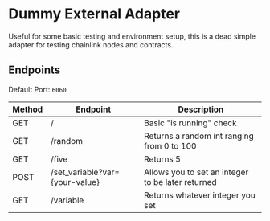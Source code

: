 # Dummy External Adapter

Useful for some basic testing and environment setup, this is a dead simple adapter for testing chainlink nodes and contracts.

## Endpoints

Default Port: `6060`

| Method | Endpoint                       | Description                                       |
| ------ | ------------------------------ | ------------------------------------------------- |
| GET    | /                              | Basic "is running" check                          |
| GET    | /random                        | Returns a random int ranging from 0 to 100        |
| GET    | /five                          | Returns 5                                         |
| POST   | /set_variable?var={your-value} | Allows you to set an integer to be later returned |
| GET    | /variable                      | Returns whatever integer you set                  |

